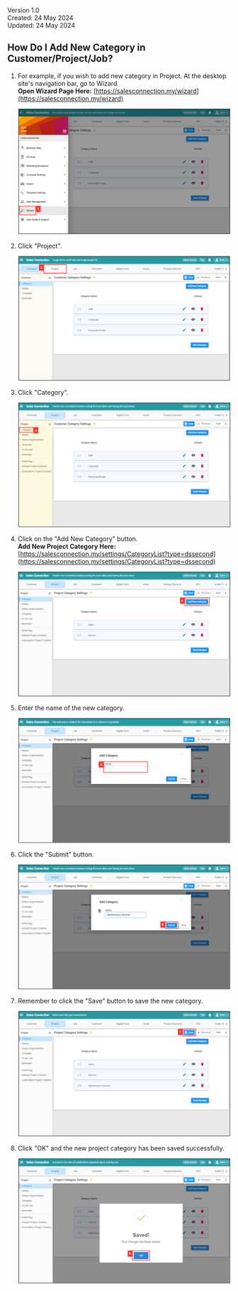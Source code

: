 Version 1.0<br>
Created: 24 May 2024<br>
Updated: 24 May 2024<br>
## How Do I Add New Category in Customer/Project/Job?
    
  1. For example, if you wish to add new category in Project. At the desktop site's navigation bar, go to Wizard.<br>
     **Open Wizard Page Here:** [https://salesconnection.my/wizard](https://salesconnection.my/wizard)<br>
     
     <p align="center">
       <img src="img/Wizard_Sidebar.png" alt="Wizard Sidebar">
     </p>

  2. Click "Project".<br>

     <p align="center">
       <img src="img/Project_In_Wizard.png" alt="Project in Wizard">
     </p>
     
  3. Click "Category".<br>

     <p align="center">
       <img src="img/Project_Category_In_Wizard.png" alt="Project Category in Wizard">
     </p>
  
  4. Click on the "Add New Category" button.<br>
     **Add New Project Category Here:** [https://salesconnection.my/settings/CategoryList?type=dssecond](https://salesconnection.my/settings/CategoryList?type=dssecond)<br>

     <p align="center">
       <img src="img/Add_New_Project_Category_Button.png" alt="Add New Project Category Button">
     </p>

  5. Enter the name of the new category.<br>

     <p align="center">
       <img src="img/New_Project_Category_Name.png" alt="New Project Category Name">
     </p>

  6. Click the "Submit" button.<br>

     <p align="center">
       <img src="img/New_Project_Category_Submit_Button.png" alt="New Project Category Submit Button">
     </p>

  7. Remember to click the "Save" button to save the new category.<br>

     <p align="center">
       <img src="img/New_Project_Category_Save_Button.png" alt="New Project Category SaveS Button">
     </p>

  8. Click "OK" and the new project category has been saved successfully.<br>

     <p align="center">
       <img src="img/New_Project_Category_Save.png" alt="New Project Category Save">
     </p>

